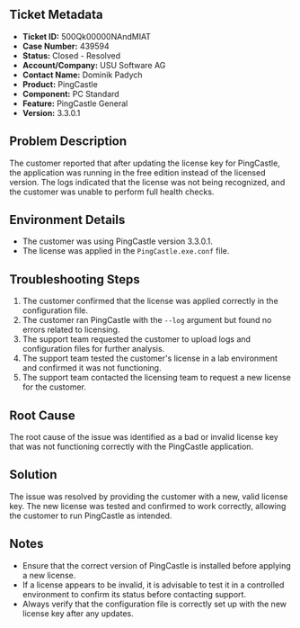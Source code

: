 ## Ticket Metadata
- **Ticket ID:** 500Qk00000NAndMIAT
- **Case Number:** 439594
- **Status:** Closed - Resolved
- **Account/Company:** USU Software AG
- **Contact Name:** Dominik Padych
- **Product:** PingCastle
- **Component:** PC Standard
- **Feature:** PingCastle General
- **Version:** 3.3.0.1

## Problem Description
The customer reported that after updating the license key for PingCastle, the application was running in the free edition instead of the licensed version. The logs indicated that the license was not being recognized, and the customer was unable to perform full health checks.

## Environment Details
- The customer was using PingCastle version 3.3.0.1.
- The license was applied in the `PingCastle.exe.conf` file.

## Troubleshooting Steps
1. The customer confirmed that the license was applied correctly in the configuration file.
2. The customer ran PingCastle with the `--log` argument but found no errors related to licensing.
3. The support team requested the customer to upload logs and configuration files for further analysis.
4. The support team tested the customer's license in a lab environment and confirmed it was not functioning.
5. The support team contacted the licensing team to request a new license for the customer.

## Root Cause
The root cause of the issue was identified as a bad or invalid license key that was not functioning correctly with the PingCastle application.

## Solution
The issue was resolved by providing the customer with a new, valid license key. The new license was tested and confirmed to work correctly, allowing the customer to run PingCastle as intended.

## Notes
- Ensure that the correct version of PingCastle is installed before applying a new license.
- If a license appears to be invalid, it is advisable to test it in a controlled environment to confirm its status before contacting support.
- Always verify that the configuration file is correctly set up with the new license key after any updates.